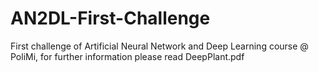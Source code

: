 # AN2DL-First-Challenge

First challenge of Artificial Neural Network and Deep Learning course @ PoliMi, for further information please read
DeepPlant.pdf
